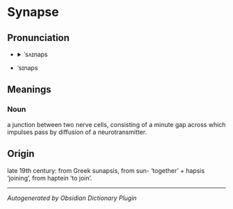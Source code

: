 # Synapse

## Pronunciation

* <details><summary>ˈsʌɪnaps</summary><audio controls><source src="https://ssl.gstatic.com/dictionary/static/sounds/20200429/synapse--_gb_1.mp3"></audio></details>
  
* ˈsɪnaps

## Meanings

### Noun

a junction between two nerve cells, consisting of a minute gap across which impulses pass by diffusion of a neurotransmitter.

## Origin

late 19th century: from Greek sunapsis, from sun- ‘together’ + hapsis ‘joining’, from haptein ‘to join’.

---

*Autogenerated by Obsidian Dictionary Plugin*
